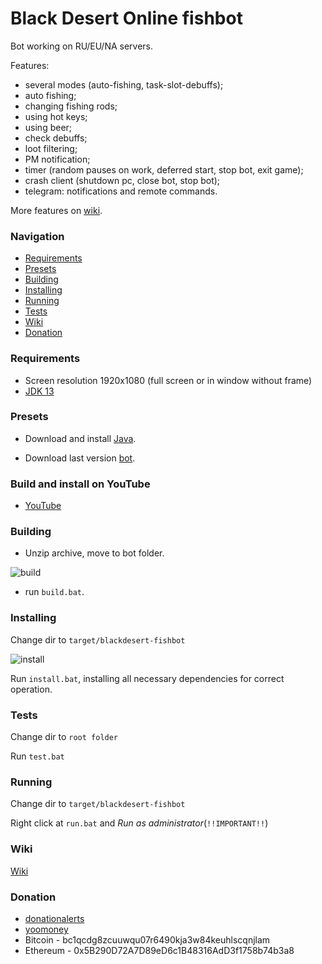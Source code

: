 # Black Desert Online fishbot
 
 Bot working on RU/EU/NA servers.
 
 Features:

- several modes (auto-fishing, task-slot-debuffs);
- auto fishing;
- changing fishing rods;
- using hot keys;
- using beer;
- check debuffs;
- loot filtering;
- PM notification;
- timer (random pauses on work, deferred start, stop bot, exit game);
- crash client (shutdown pc, close bot, stop bot);
- telegram: notifications and remote commands.

More features on [wiki](https://github.com/Symb1OS/blackdesert-fishbot/wiki).


### Navigation

- [Requirements](#requirements)
- [Presets](#presets)
- [Building](#building)
- [Installing](#installing)
- [Running](#running)
- [Tests](#tests)
- [Wiki](#wiki)
- [Donation](#donation)


### Requirements

- Screen resolution 1920x1080 (full screen or in window without frame)
- [JDK 13](https://www.oracle.com/technetwork/java/javase/downloads/jdk13-downloads-5672538.html)


### Presets

- Download and install [Java](https://jdk.java.net/java-se-ri/13).

- Download last version [bot](https://github.com/Symb1OS/blackdesert-fishbot/releases/latest).


### Build and install on YouTube
- [YouTube](https://youtu.be/de7OafXbMfk)


### Building
- Unzip archive, move to bot folder.

![build](https://github.com/Symb1OS/blackdesert-fishbot/blob/master/docs/build.png)

- run `build.bat`.


### Installing

Change dir to `target/blackdesert-fishbot`

![install](https://github.com/Symb1OS/blackdesert-fishbot/blob/master/docs/install.png)

Run `install.bat`, installing all necessary dependencies for correct operation.


### Tests
Change dir to `root folder`

Run `test.bat`

### Running
Change dir to `target/blackdesert-fishbot`


Right click at `run.bat` and *Run as administrator*(`!!IMPORTANT!!`)

### Wiki
[Wiki](https://github.com/Symb1OS/blackdesert-fishbot/wiki)


### Donation
- [donationalerts](https://www.donationalerts.com/r/symb1os)
- [yoomoney](https://yoomoney.ru/to/410014569437812)
- Bitcoin - bc1qcdg8zcuuwqu07r6490kja3w84keuhlscqnjlam
- Ethereum - 0x5B290D72A7D89eD6c1B48316AdD3f1758b74b3a8
